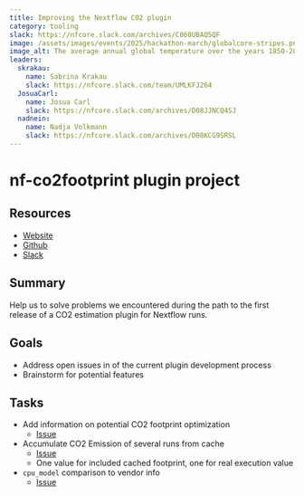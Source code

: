```yaml
---
title: Improving the Nextflow CO2 plugin
category: tooling
slack: https://nfcore.slack.com/archives/C060UBAQ5QF
image: /assets/images/events/2025/hackathon-march/globalcore-stripes.png
image_alt: The average annual global temperature over the years 1850-2017, known as the 'warming stripes' figure from the [climate lab book](https://www.climate-lab-book.ac.uk/2018/warming-stripes/) website
leaders:
  skrakau:
    name: Sabrina Krakau
    slack: https://nfcore.slack.com/team/UMLKFJ264
  JosuaCarl:
    name: Josua Carl
    slack: https://nfcore.slack.com/archives/D08JJNCQ4SJ
  nadnein:
    name: Nadja Volkmann
    slack: https://nfcore.slack.com/archives/D08KCG9SRSL
---
```


# nf-co2footprint plugin project

## Resources

- [Website](https://nextflow-io.github.io/nf-co2footprint/)
- [Github](https://github.com/nextflow-io/nf-co2footprint)
- [Slack](https://nextflow.slack.com/archives/C060UBAQ5QF)

## Summary

Help us to solve problems we encountered during the path to the first release of a CO2 estimation plugin for Nextflow runs.

## Goals

- Address open issues in of the current plugin development process
- Brainstorm for potential features

## Tasks

- Add information on potential CO2 footprint optimization
  - [Issue](https://github.com/nextflow-io/nf-co2footprint/issues/110)
- Accumulate CO2 Emission of several runs from cache
  - [Issue](https://github.com/nextflow-io/nf-co2footprint/issues/62)
  - One value for included cached footprint, one for real execution value
- `cpu_model` comparison to vendor info
  - [Issue](https://github.com/nextflow-io/nf-co2footprint/issues/61)
